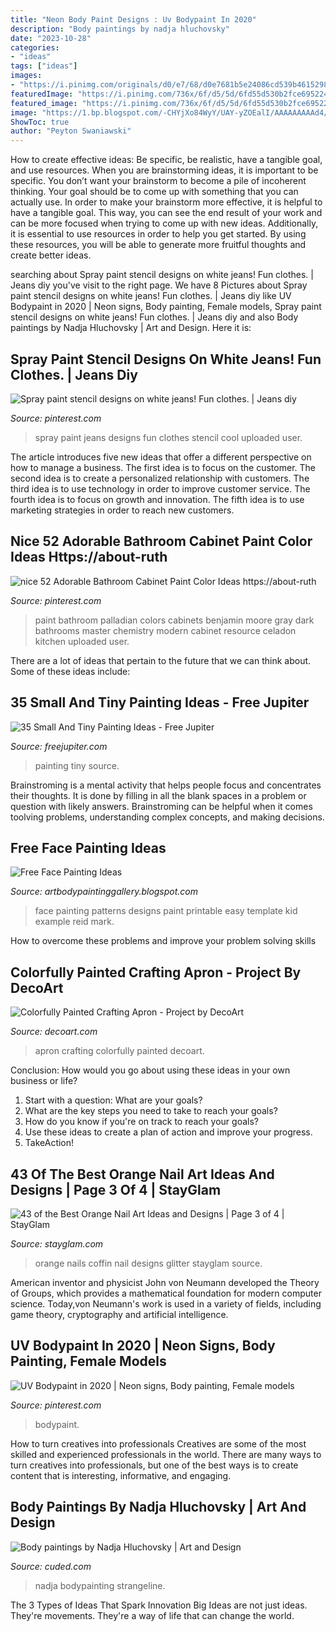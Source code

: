 ```yaml
---
title: "Neon Body Paint Designs : Uv Bodypaint In 2020"
description: "Body paintings by nadja hluchovsky"
date: "2023-10-28"
categories:
- "ideas"
tags: ["ideas"]
images:
- "https://i.pinimg.com/originals/d0/e7/68/d0e7681b5e24086cd539b4615298be9b.jpg"
featuredImage: "https://i.pinimg.com/736x/6f/d5/5d/6fd55d530b2fce695224319ee234946c.jpg"
featured_image: "https://i.pinimg.com/736x/6f/d5/5d/6fd55d530b2fce695224319ee234946c.jpg"
image: "https://1.bp.blogspot.com/-CHYjXo84WyY/UAY-yZOEalI/AAAAAAAAAd4/hBOesLp0mkY/s1600/easy-face-painting-designs-for-kids-printable-6012.jpg"
ShowToc: true
author: "Peyton Swaniawski"
---
```



How to create effective ideas: Be specific, be realistic, have a tangible goal, and use resources.
When you are brainstorming ideas, it is important to be specific. You don’t want your brainstorm to become a pile of incoherent thinking. Your goal should be to come up with something that you can actually use. In order to make your brainstorm more effective, it is helpful to have a tangible goal. This way, you can see the end result of your work and can be more focused when trying to come up with new ideas. Additionally, it is essential to use resources in order to help you get started. By using these resources, you will be able to generate more fruitful thoughts and create better ideas.

	

		
searching about Spray paint stencil designs on white jeans! Fun clothes. | Jeans diy you've visit to the right page. We have 8 Pictures about Spray paint stencil designs on white jeans! Fun clothes. | Jeans diy like UV Bodypaint in 2020 | Neon signs, Body painting, Female models, Spray paint stencil designs on white jeans! Fun clothes. | Jeans diy and also Body paintings by Nadja Hluchovsky | Art and Design. Here it is:
		
    
## Spray Paint Stencil Designs On White Jeans! Fun Clothes. | Jeans Diy

<img loading=lazy src="https://i.pinimg.com/736x/37/dc/b2/37dcb22effd1de468eea900721f7bc7c--spray-paint-stencils-white-jeans.jpg" onerror="this.onerror=null;this.src='https://tse4.mm.bing.net/th?id=OIP.zX5tVajVvjX2qWjZxv-bUAHaJ3&amp;pid=15.1';" alt="Spray paint stencil designs on white jeans! Fun clothes. | Jeans diy">

_Source: pinterest.com_

>spray paint jeans designs fun clothes stencil cool uploaded user. 

	

The article introduces five new ideas that offer a different perspective on how to manage a business. The first idea is to focus on the customer. The second idea is to create a personalized relationship with customers. The third idea is to use technology in order to improve customer service. The fourth idea is to focus on growth and innovation. The fifth idea is to use marketing strategies in order to reach new customers.

    
## Nice 52 Adorable Bathroom Cabinet Paint Color Ideas Https://about-ruth

<img loading=lazy src="https://i.pinimg.com/originals/d0/e7/68/d0e7681b5e24086cd539b4615298be9b.jpg" onerror="this.onerror=null;this.src='https://tse2.mm.bing.net/th?id=OIP.GRKlJgW3XfZXENFK9iV3ywHaLH&amp;pid=15.1';" alt="nice 52 Adorable Bathroom Cabinet Paint Color Ideas https://about-ruth">

_Source: pinterest.com_

>paint bathroom palladian colors cabinets benjamin moore gray dark bathrooms master chemistry modern cabinet resource celadon kitchen uploaded user. 

	

There are a lot of ideas that pertain to the future that we can think about. Some of these ideas include: 

    
## 35 Small And Tiny Painting Ideas - Free Jupiter

<img loading=lazy src="http://www.freejupiter.com/wp-content/uploads/2020/05/Small-And-Tiny-Painting-Ideas-14.jpg" onerror="this.onerror=null;this.src='https://tse3.mm.bing.net/th?id=OIP.x5F4UmD7diSmDgx5CM-BPwHaLJ&amp;pid=15.1';" alt="35 Small And Tiny Painting Ideas - Free Jupiter">

_Source: freejupiter.com_

>painting tiny source. 

	

Brainstroming is a mental activity that helps people focus and concentrates their thoughts. It is done by filling in all the blank spaces in a problem or question with likely answers. Brainstroming can be helpful when it comes toolving problems, understanding complex concepts, and making decisions.

    
## Free Face Painting Ideas

<img loading=lazy src="https://1.bp.blogspot.com/-CHYjXo84WyY/UAY-yZOEalI/AAAAAAAAAd4/hBOesLp0mkY/s1600/easy-face-painting-designs-for-kids-printable-6012.jpg" onerror="this.onerror=null;this.src='https://tse3.mm.bing.net/th?id=OIP.izUBlgR0tPxnc8rmm4kfSAHaER&amp;pid=15.1';" alt="Free Face Painting Ideas">

_Source: artbodypaintinggallery.blogspot.com_

>face painting patterns designs paint printable easy template kid example reid mark. 

	

How to overcome these problems and improve your problem solving skills
 

    
## Colorfully Painted Crafting Apron - Project By DecoArt

<img loading=lazy src="http://decoart.com/img/projects/projects/CraftingApron(lg).jpg" onerror="this.onerror=null;this.src='https://tse1.mm.bing.net/th?id=OIP.DR2febtL8RvJaK7FC9_o2QHaHa&amp;pid=15.1';" alt="Colorfully Painted Crafting Apron - Project by DecoArt">

_Source: decoart.com_

>apron crafting colorfully painted decoart. 

	

Conclusion: How would you go about using these ideas in your own business or life?
1. Start with a question: What are your goals? 
2. What are the key steps you need to take to reach your goals? 
3. How do you know if you're on track to reach your goals? 
4. Use these ideas to create a plan of action and improve your progress. 
5. TakeAction!

    
## 43 Of The Best Orange Nail Art Ideas And Designs | Page 3 Of 4 | StayGlam

<img loading=lazy src="https://stayglam.com/wp-content/uploads/2020/07/Orange-Coffin-Nails-with-Glitter.jpg" onerror="this.onerror=null;this.src='https://tse3.mm.bing.net/th?id=OIP.m5N4gZiquZOUzMt_iqrslwHaLH&amp;pid=15.1';" alt="43 of the Best Orange Nail Art Ideas and Designs | Page 3 of 4 | StayGlam">

_Source: stayglam.com_

>orange nails coffin nail designs glitter stayglam source. 

	

American inventor and physicist John von Neumann developed the Theory of Groups, which provides a mathematical foundation for modern computer science. Today,von Neumann's work is used in a variety of fields, including game theory, cryptography and artificial intelligence.

    
## UV Bodypaint In 2020 | Neon Signs, Body Painting, Female Models

<img loading=lazy src="https://i.pinimg.com/736x/6f/d5/5d/6fd55d530b2fce695224319ee234946c.jpg" onerror="this.onerror=null;this.src='https://tse2.mm.bing.net/th?id=OIP.11Yy11JYYu_fcFztj-rpJQHaLH&amp;pid=15.1';" alt="UV Bodypaint in 2020 | Neon signs, Body painting, Female models">

_Source: pinterest.com_

>bodypaint. 

	

How to turn creatives into professionals
Creatives are some of the most skilled and experienced professionals in the world. There are many ways to turn creatives into professionals, but one of the best ways is to create content that is interesting, informative, and engaging.

    
## Body Paintings By Nadja Hluchovsky | Art And Design

<img loading=lazy src="https://www.cuded.com/wp-content/uploads/2013/01/Nadja-Hluchovsky2-600x900.jpg" onerror="this.onerror=null;this.src='https://tse2.mm.bing.net/th?id=OIP.ruLwvxAWcnAIH2KVzFthzQHaLH&amp;pid=15.1';" alt="Body paintings by Nadja Hluchovsky | Art and Design">

_Source: cuded.com_

>nadja bodypainting strangeline. 

	

The 3 Types of Ideas That Spark Innovation
Big Ideas are not just ideas. They're movements. They're a way of life that can change the world.

